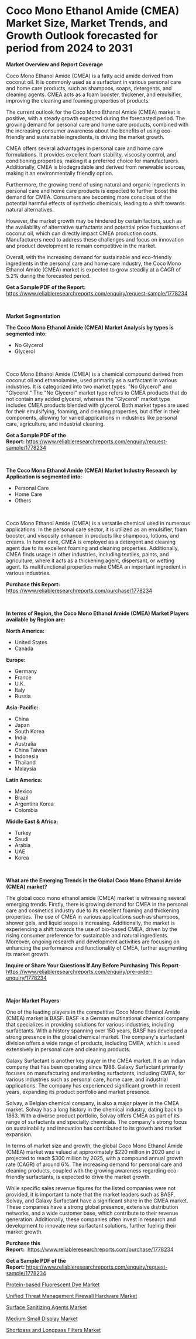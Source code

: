 <p><h1>Coco Mono Ethanol Amide (CMEA) Market Size, Market Trends, and Growth Outlook forecasted for period from 2024 to 2031</h1></p><p><strong>Market Overview and Report Coverage</strong></p>
<p><p>Coco Mono Ethanol Amide (CMEA) is a fatty acid amide derived from coconut oil. It is commonly used as a surfactant in various personal care and home care products, such as shampoos, soaps, detergents, and cleaning agents. CMEA acts as a foam booster, thickener, and emulsifier, improving the cleaning and foaming properties of products.</p><p>The current outlook for the Coco Mono Ethanol Amide (CMEA) market is positive, with a steady growth expected during the forecasted period. The growing demand for personal care and home care products, combined with the increasing consumer awareness about the benefits of using eco-friendly and sustainable ingredients, is driving the market growth.</p><p>CMEA offers several advantages in personal care and home care formulations. It provides excellent foam stability, viscosity control, and conditioning properties, making it a preferred choice for manufacturers. Additionally, CMEA is biodegradable and derived from renewable sources, making it an environmentally friendly option.</p><p>Furthermore, the growing trend of using natural and organic ingredients in personal care and home care products is expected to further boost the demand for CMEA. Consumers are becoming more conscious of the potential harmful effects of synthetic chemicals, leading to a shift towards natural alternatives.</p><p>However, the market growth may be hindered by certain factors, such as the availability of alternative surfactants and potential price fluctuations of coconut oil, which can directly impact CMEA production costs. Manufacturers need to address these challenges and focus on innovation and product development to remain competitive in the market.</p><p>Overall, with the increasing demand for sustainable and eco-friendly ingredients in the personal care and home care industry, the Coco Mono Ethanol Amide (CMEA) market is expected to grow steadily at a CAGR of 5.2% during the forecasted period.</p></p>
<p><strong>Get a Sample PDF of the Report:</strong> <a href="https://www.reliableresearchreports.com/enquiry/request-sample/1778234">https://www.reliableresearchreports.com/enquiry/request-sample/1778234</a></p>
<p>&nbsp;</p>
<p><strong>Market Segmentation</strong></p>
<p><strong>The Coco Mono Ethanol Amide (CMEA) Market Analysis by types is segmented into:</strong></p>
<p><ul><li>No Glycerol</li><li>Glycerol</li></ul></p>
<p>&nbsp;</p>
<p><p>Coco Mono Ethanol Amide (CMEA) is a chemical compound derived from coconut oil and ethanolamine, used primarily as a surfactant in various industries. It is categorized into two market types: "No Glycerol" and "Glycerol." The "No Glycerol" market type refers to CMEA products that do not contain any added glycerol, whereas the "Glycerol" market type includes CMEA products blended with glycerol. Both market types are used for their emulsifying, foaming, and cleaning properties, but differ in their components, allowing for varied applications in industries like personal care, agriculture, and industrial cleaning.</p></p>
<p><strong>Get a Sample PDF of the Report:</strong>&nbsp;<a href="https://www.reliableresearchreports.com/enquiry/request-sample/1778234">https://www.reliableresearchreports.com/enquiry/request-sample/1778234</a></p>
<p>&nbsp;</p>
<p><strong>The Coco Mono Ethanol Amide (CMEA) Market Industry Research by Application is segmented into:</strong></p>
<p><ul><li>Personal Care</li><li>Home Care</li><li>Others</li></ul></p>
<p>&nbsp;</p>
<p><p>Coco Mono Ethanol Amide (CMEA) is a versatile chemical used in numerous applications. In the personal care sector, it is utilized as an emulsifier, foam booster, and viscosity enhancer in products like shampoos, lotions, and creams. In home care, CMEA is employed as a detergent and cleaning agent due to its excellent foaming and cleaning properties. Additionally, CMEA finds usage in other industries, including textiles, paints, and agriculture, where it acts as a thickening agent, dispersant, or wetting agent. Its multifunctional properties make CMEA an important ingredient in various industries.</p></p>
<p><strong>Purchase this Report:</strong>&nbsp; <a href="https://www.reliableresearchreports.com/purchase/1778234">https://www.reliableresearchreports.com/purchase/1778234</a></p>
<p>&nbsp;</p>
<p><strong>In terms of Region, the Coco Mono Ethanol Amide (CMEA) Market Players available by Region are:</strong></p>
<p>
    <p> <strong> North America: </strong>
        <ul>
            <li>United States</li>
            <li>Canada</li>
        </ul>
        </p> 
    <p> <strong> Europe: </strong>
        <ul>
            <li>Germany</li>
            <li>France</li>
            <li>U.K.</li>
            <li>Italy</li>
            <li>Russia</li>
        </ul>
        </p> 
    <p> <strong> Asia-Pacific: </strong>
        <ul>
            <li>China</li>
            <li>Japan</li>
            <li>South Korea</li>
            <li>India</li>
            <li>Australia</li>
            <li>China Taiwan</li>
            <li>Indonesia</li>
            <li>Thailand</li>
            <li>Malaysia</li>
        </ul>
        </p> 
    <p> <strong> Latin America: </strong>
        <ul>
            <li>Mexico</li>
            <li>Brazil</li>
            <li>Argentina Korea</li>
            <li>Colombia</li>
        </ul>
        </p> 
    <p> <strong> Middle East & Africa: </strong>
        <ul>
            <li>Turkey</li>
            <li>Saudi</li>
            <li>Arabia</li>
            <li>UAE</li>
            <li>Korea</li>
        </ul>
    </p>
    </p>
<p>&nbsp;</p>
<p><strong>What are the Emerging Trends in the Global Coco Mono Ethanol Amide (CMEA) market?</strong></p>
<p><p>The global coco mono ethanol amide (CMEA) market is witnessing several emerging trends. Firstly, there is growing demand for CMEA in the personal care and cosmetics industry due to its excellent foaming and thickening properties. The use of CMEA in various applications such as shampoos, shower gels, and liquid soaps is increasing. Additionally, the market is experiencing a shift towards the use of bio-based CMEA, driven by the rising consumer preference for sustainable and natural ingredients. Moreover, ongoing research and development activities are focusing on enhancing the performance and functionality of CMEA, further augmenting its market growth.</p></p>
<p><strong>Inquire or Share Your Questions If Any Before Purchasing This Report</strong>- <a href="https://www.reliableresearchreports.com/enquiry/pre-order-enquiry/1778234">https://www.reliableresearchreports.com/enquiry/pre-order-enquiry/1778234</a></p>
<p>&nbsp;</p>
<p><strong>Major Market Players</strong></p>
<p><p>One of the leading players in the competitive Coco Mono Ethanol Amide (CMEA) market is BASF. BASF is a German multinational chemical company that specializes in providing solutions for various industries, including surfactants. With a history spanning over 150 years, BASF has developed a strong presence in the global chemical market. The company's surfactant division offers a wide range of products, including CMEA, which is used extensively in personal care and cleaning products.</p><p>Galaxy Surfactant is another key player in the CMEA market. It is an Indian company that has been operating since 1986. Galaxy Surfactant primarily focuses on manufacturing and marketing surfactants, including CMEA, for various industries such as personal care, home care, and industrial applications. The company has experienced significant growth in recent years, expanding its product portfolio and market presence.</p><p>Solvay, a Belgian chemical company, is also a major player in the CMEA market. Solvay has a long history in the chemical industry, dating back to 1863. With a diverse product portfolio, Solvay offers CMEA as part of its range of surfactants and specialty chemicals. The company's strong focus on sustainability and innovation has contributed to its growth and market expansion.</p><p>In terms of market size and growth, the global Coco Mono Ethanol Amide (CMEA) market was valued at approximately $220 million in 2020 and is projected to reach $300 million by 2025, with a compound annual growth rate (CAGR) of around 6%. The increasing demand for personal care and cleaning products, coupled with the growing awareness regarding eco-friendly surfactants, is expected to drive the market growth.</p><p>While specific sales revenue figures for the listed companies were not provided, it is important to note that the market leaders such as BASF, Solvay, and Galaxy Surfactant have a significant share in the CMEA market. These companies have a strong global presence, extensive distribution networks, and a wide customer base, which contribute to their revenue generation. Additionally, these companies often invest in research and development to innovate new surfactant solutions, further fueling their market growth.</p></p>
<p><strong>Purchase this Report:</strong>&nbsp;&nbsp;<a href="https://www.reliableresearchreports.com/purchase/1778234">https://www.reliableresearchreports.com/purchase/1778234</a></p>
<p></p>
<p><strong>Get a Sample PDF of the Report:</strong>&nbsp;<a href="https://www.reliableresearchreports.com/enquiry/request-sample/1778234">https://www.reliableresearchreports.com/enquiry/request-sample/1778234</a></p>
<p><p><a href="https://github.com/jonneygiverf/Market-Research-Report-List-2/blob/main/protein-based-fluorescent-dye-market.md">Protein-based Fluorescent Dye Market</a></p><p><a href="https://www.linkedin.com/pulse/unified-threat-management-firewall-hardware-market-size-share-rmtwc/">Unified Threat Management Firewall Hardware Market</a></p><p><a href="https://github.com/prosalinda88/Market-Research-Report-List-2/blob/main/surface-sanitizing-agents-market.md">Surface Sanitizing Agents Market</a></p><p><a href="https://www.linkedin.com/pulse/medium-small-display-market-share-amp-new-trends-analysis-g4wlc/">Medium Small Display Market</a></p><p><a href="https://www.linkedin.com/pulse/decoding-shortpass-longpass-filters-market-deep-dive-9gnzc/">Shortpass and Longpass Filters Market</a></p></p>